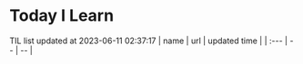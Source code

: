 # Today I Learn 
TIL list updated at 2023-06-11 02:37:17
| name | url | updated time |
| :--- | -- | -- |
